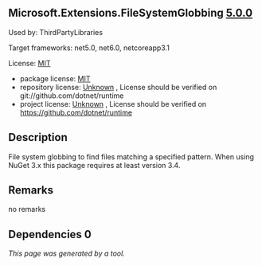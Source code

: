 Microsoft.Extensions.FileSystemGlobbing [5.0.0](https://www.nuget.org/packages/Microsoft.Extensions.FileSystemGlobbing/5.0.0)
--------------------

Used by: ThirdPartyLibraries

Target frameworks: net5.0, net6.0, netcoreapp3.1

License: [MIT](../../../../licenses/mit) 

- package license: [MIT](https://licenses.nuget.org/MIT) 
- repository license: [Unknown](git://github.com/dotnet/runtime) , License should be verified on git://github.com/dotnet/runtime
- project license: [Unknown](https://github.com/dotnet/runtime) , License should be verified on https://github.com/dotnet/runtime

Description
-----------
File system globbing to find files matching a specified pattern. 
When using NuGet 3.x this package requires at least version 3.4.

Remarks
-----------
no remarks


Dependencies 0
-----------


*This page was generated by a tool.*
